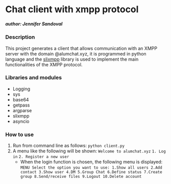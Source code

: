 # Chat client with xmpp protocol


#####                                                  author: Jennifer Sandoval

### Description

This project generates a client that allows communication with an XMPP server with the domain @alumchat.xyz, it is programmed in python language and the [slixmpp](https://slixmpp.readthedocs.io/en/latest/) library is used to implement the main functionalities of the XMPP protocol.

### Libraries and modules

- Logging
- sys
- base64
- getpass 
- argparse
- slixmpp
- asyncio

### How to use

1. Run from command line as follows:
                            `python client.py`
2. A menu like the following will be shown:
                        `Welcome to alumchat.xyz`
                        `1. Log in`
                        `2. Register a new user`
    - When the login function is chosen, the following menu is displayed:
        `MENU
        Select the option you want to use:
        1.Show all users
        2.Add contact
        3.Show user
        4.DM
        5.Group Chat
        6.Define status
        7.Create group
        8.Send/receive files
        9.Logout
        10.Delete account`
                    

